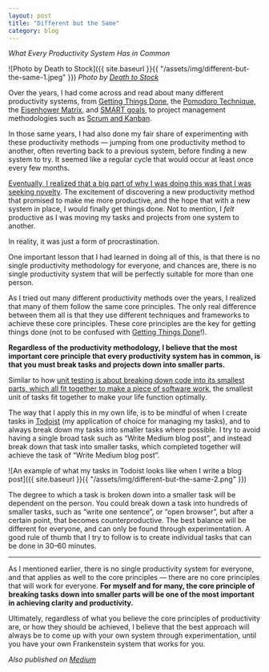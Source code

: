 ```yaml
---
layout: post
title: "Different but the Same"
category: blog
---
```


*What Every Productivity System Has in Common*

![Photo by Death to Stock]({{ site.baseurl }}{{ "/assets/img/different-but-the-same-1.jpeg" }})
*Photo by [Death to Stock](https://deathtothestockphoto.com/)*

Over the years, I had come across and read about many different productivity systems, from [Getting Things Done](https://gettingthingsdone.com/what-is-gtd/), the [Pomodoro Technique](https://francescocirillo.com/pages/pomodoro-technique), the [Eisenhower Matrix](https://todoist.com/productivity-methods/eisenhower-matrix), and [SMART goals](https://www.atlassian.com/blog/productivity/how-to-write-smart-goals), to project management methodologies such as [Scrum and Kanban](https://www.atlassian.com/agile/kanban/kanban-vs-scrum).

In those same years, I had also done my fair share of experimenting with these productivity methods — jumping from one productivity method to another, often reverting back to a previous system, before finding a new system to try. It seemed like a regular cycle that would occur at least once every few months.

[Eventually, I realized that a big part of why I was doing this was that I was seeking novelty](https://blog.trello.com/how-to-stick-with-a-productivity-method). The excitement of discovering a new productivity method that promised to make me more productive, and the hope that with a new system in place, I would finally get things done. Not to mention, I *felt* productive as I was moving my tasks and projects from one system to another.

In reality, it was just a form of procrastination.

One important lesson that I had learned in doing all of this, is that there is no single productivity methodology for everyone, and chances are, there is no single productivity system that will be perfectly suitable for more than one person.

As I tried out many different productivity methods over the years, I realized that many of them follow the same core principles. The only real difference between them all is that they use different techniques and frameworks to achieve these core principles. These core principles are the key for getting things done (not to be confused with [Getting Things Done](https://gettingthingsdone.com/what-is-gtd/)!).

**Regardless of the productivity methodology, I believe that the most important core principle that every productivity system has in common, is that you must break tasks and projects down into smaller parts.**

Similar to how [unit testing is about breaking down code into its smallest parts, which all fit together to make a piece of software work](http://softwaretestingfundamentals.com/unit-testing/), the smallest unit of tasks fit together to make your life function optimally.

The way that I apply this in my own life, is to be mindful of when I create tasks in [Todoist](https://todoist.com/) (my application of choice for managing my tasks), and to always break down my tasks into smaller tasks where possible. I try to avoid having a single broad task such as “Write Medium blog post”, and instead break down that task into smaller tasks, which completed together will achieve the task of “Write Medium blog post”.

![An example of what my tasks in Todoist looks like when I write a blog post]({{ site.baseurl }}{{ "/assets/img/different-but-the-same-2.png" }})

The degree to which a task is broken down into a smaller task will be dependent on the person. You could break down a task into hundreds of smaller tasks, such as “write one sentence”, or “open browser”, but after a certain point, that becomes counterproductive. The best balance will be different for everyone, and can only be found through experimentation. A good rule of thumb that I try to follow is to create individual tasks that can be done in 30–60 minutes.

---

As I mentioned earlier, there is no single productivity system for everyone, and that applies as well to the core principles — there are no core principles that will work for everyone. **For myself and for many, the core principle of breaking tasks down into smaller parts will be one of the most important in achieving clarity and productivity.**

Ultimately, regardless of what you believe the core principles of productivity are, or how they should be achieved, I believe that the best approach will always be to come up with your own system through experimentation, until you have your own Frankenstein system that works for you.

*Also published on [Medium](https://medium.com/the-innovation/different-but-the-same-what-every-productivity-system-has-in-common-c39dc9d416cf)*
